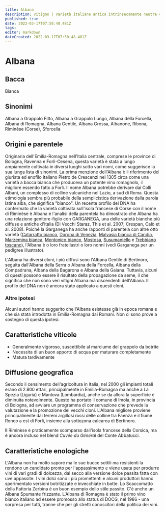```yaml
---
title: Albana
description: Vitigno | Varietà italiana antica intrinsecamente neutra che può produrre ottimi vini dolci.
published: true
date: 2022-03-17T07:50:48.481Z
tags: 
editor: markdown
dateCreated: 2022-03-17T07:50:48.481Z
---
```


# Albana

## Bacca
Bianca

## Sinonimi
Albana a Grappolo Fitto, Albana a Grappolo Lungo, Albana della Forcella, Albana di Romagna, Albana Gentile, Albana Grossa, Albanone, Ribona, Riminèse (Corse), Sforcella

## Origini e parentele
Originaria dell'Emilia-Romagna nell'Italia centrale, comprese le province di Bologna, Ravenna e Forlì-Cesena, questa varietà è stata a lungo ampiamente coltivata in diversi luoghi sotto vari nomi, come suggerisce la sua lunga lista di sinonimi. La prima menzione dell'Albana è il riferimento del giurista ed enofilo italiano Pietro de Crescenzi nel 1305 circa come una varietà a bacca bianca che produceva un potente vino romagnolo, il migliore essendo fatto a Forlì. Il nome Albana potrebbe derivare dai Colli Albani, un complesso di colline vulcaniche nel Lazio, a sud di Roma. Questa etimologia sembra più probabile della semplicistica derivazione dalla parola latina alba, che significa "bianco". Un recente profilo del DNA ha confermato che la varietà coltivata sull'isola francese di Corse con il nome di Riminèse è Albana e l'analisi della parentela ha dimostrato che Albana ha una relazione genitore-figlio con GARGANEGA, una delle varietà bianche più diffuse e antiche d'Italia (Di Vecchi Staraz, This et al. 2007; Crespan, Calò et al. 2008). Poiché la Garganega ha anche rapporti di parentela con altre otto varietà ([Catarratto bianco](/vitigni/Italia/catarratto-bianco), [Dorona di Venezia](/vitigni/Italia/dorona-di-venezia), [Malvasia bianca di Candia](/vitigni/Italia/malvasia-bianca-di-candia), [Marzemina bianca](/vitigni/Italia/marzemina-bianca), [Montonico bianco](/vitigni/Italia/montonico-bianco), [Mostosa](/vitigni/Italia/mostosa), [Susumaniello](/vitigni/Italia/susumaniello) e [Trebbiano toscano](/vitigni/Italia/trebbiano-toscano)), l'Albana è o loro fratellastri o loro nonni (vedi Garganega per un pedigree illustrato).

L'Albana ha diversi cloni, i più diffusi sono l'Albana Gentile di Bertinoro, seguita dall'Albana della Serra o Albana della Forcella, Albana della Compadrana, Albana della Bagarona e Albana della Gaiana. Tuttavia, alcuni di questi possono essere il risultato della propagazione da seme, il che significa che non sono veri vitigni Albana ma discendenti dell'Albana. Il profilo del DNA non è ancora stato applicato a questi cloni.

### Altre ipotesi
Alcuni autori hanno suggerito che l'Albana esistesse già in epoca romana e che sia stata introdotta in Emilia-Romagna dai Romani. Non ci sono prove a sostegno di questa ipotesi.

## Caratteristiche viticole

- Generalmente vigoroso, suscettibile al marciume del grappolo da botrite 
- Necessita di un buon apporto di acqua per maturare completamente
- Matura tardivamente

## Diffusione geografica

Secondo il censimento dell'agricoltura in Italia, nel 2000 gli impianti totali erano di 2.800 ettari, principalmente in Emilia-Romagna ma anche a La Spezia (Liguria) e Mantova (Lombardia), anche se da allora la superficie è diminuita notevolmente. Questo ha portato il comune di Imola, in provincia di Bologna, ad avviare un programma di conservazione che prevede la valutazione e la promozione dei vecchi cloni. L'Albana migliore proviene principalmente dai terreni argillosi rossi delle colline tra Faenza e il fiume Ronco a est di Forlì, insieme alla sottozona calcarea di Bertinoro.

Il Riminèse è praticamente scomparso dall'isola francese della Corsica, ma è ancora incluso nel blend _Cuvée du Général_ del Conte Abbatucci.

## Caratteristiche enologiche
L'Albana non ha molto sapore ma le sue bucce sottili ma resistenti la rendono un candidato pronto per l'appassimento e viene usata per produrre vini di vari gradi di dolcezza, dal secco alla versione dolce passita fatta con uve appassite. I vini dolci sono i più promettenti e alcuni produttori hanno sperimentato versioni botritizzate e invecchiate in botte. Lo Scaccomatto della Fattoria Zerbina è un buon esempio dello stile passito. C'è anche un Albana Spumante frizzante. L'Albana di Romagna è stato il primo vino bianco italiano ad essere promosso allo status di DOCG, nel 1986 - una sorpresa per tutti, tranne che per gli stretti conoscitori della politica dei vini.
